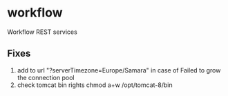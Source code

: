 # workflow
Workflow REST services


## Fixes
1. add to url "?serverTimezone=Europe/Samara" in case of Failed to grow the connection pool
2.  check tomcat bin rights chmod a+w /opt/tomcat-8/bin
